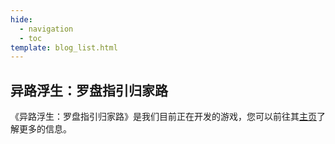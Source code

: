 ```yaml
---
hide:
  - navigation
  - toc
template: blog_list.html
---
```


## 异路浮生：罗盘指引归家路
《异路浮生：罗盘指引归家路》是我们目前正在开发的游戏，您可以前往其[主页](indulgence/index.md)了解更多的信息。


